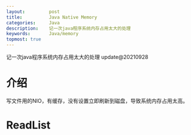 ```yaml
---
layout:     	post
title:      	Java Native Memory
categories: 	Java
description:   	记一次java程序系统内存占用太大的处理
keywords: 		Java/memory
topmost: true
---
```


记一次java程序系统内存占用太大的处理 update@20210928

# 介绍

写文件用的NIO，有缓存，没有设置立即刷新到磁盘，导致系统内存占用太高。

# ReadList

